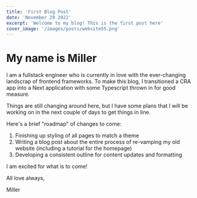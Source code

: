 ```yaml
---
title: 'First Blog Post'
date: 'November 29 2022'
excerpt: 'Welcome to my blog! This is the first post here'
cover_image: '/images/posts/websiteSS.png'
---
```


# My name is Miller

I am a fullstack engineer who is currently in love with the ever-changing landscrap of frontend frameworks. To make this blog, I transitioned a CRA app into a Next application with some Typescript thrown in for good measure. 

Things are still changing around here, but I have some plans that I will be working on in the next couple of days to get things in line. 

Here's a brief "roadmap" of changes to come:
  1. Finishing up styling of all pages to match a theme
  1. Writing a blog post about the entire process of re-vamping my old website (including a tutorial for the homepage)
  1. Developing a consistent outline for content updates and formatting

I am excited for what is to come!

All love always, 

Miller